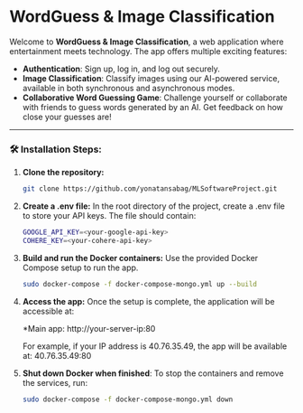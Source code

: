 # WordGuess & Image Classification

Welcome to **WordGuess & Image Classification**, a web application where entertainment meets technology. The app offers multiple exciting features:

- **Authentication**: Sign up, log in, and log out securely.
- **Image Classification**: Classify images using our AI-powered service, available in both synchronous and asynchronous modes.
- **Collaborative Word Guessing Game**: Challenge yourself or collaborate with friends to guess words generated by an AI. Get feedback on how close your guesses are!

---

### 🛠️ Installation Steps:

1. **Clone the repository:**
   ```bash
   git clone https://github.com/yonatansabag/MLSoftwareProject.git
    ```
   
2. **Create a .env file:** In the root directory of the project, create a .env file to store your API keys. The file should contain:
    ```bash
    GOOGLE_API_KEY=<your-google-api-key>
    COHERE_KEY=<your-cohere-api-key>
    ```
    
3. **Build and run the Docker containers:** Use the provided Docker Compose setup to run the app.
    ```bash
    sudo docker-compose -f docker-compose-mongo.yml up --build
    ```

4. **Access the app:** Once the setup is complete, the application will be accessible at:
   
   *Main app: http://your-server-ip:80
   
   For example, if your IP address is 40.76.35.49, the app will be available at: 40.76.35.49:80

6. **Shut down Docker when finished**: To stop the containers and remove the services, run:
    ```bash
    sudo docker-compose -f docker-compose-mongo.yml down
    ```

   
